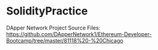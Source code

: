 # SolidityPractice

DApper Network Project Source Files: 
https://github.com/DApperNetwork1/Ethereum-Developer-Bootcamp/tree/master/81118%20-%20Chicago
